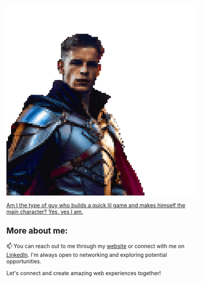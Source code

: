 ![Web of Spells](https://github.com/Prisberg/Prisberg/blob/main/assets/weAllWantToBeHeroes.gif)

<a alt="Web of Spells" href="https://prisberg.github.io/Prisberg/" target="_blank">Am I the type of guy who builds a quick lil game and makes himself the main character? Yes, yes I am.</a>

## More about me:

📫 You can reach out to me through my [website](https://prisberg.dev/contact) or connect with me on [LinkedIn](https://www.linkedin.com/in/philip-risberg). I'm always open to networking and exploring potential opportunities.

Let's connect and create amazing web experiences together! 
